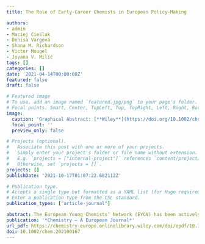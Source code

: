 ```yaml
---
title: The Role of Early‐Career Chemists in European Policy‐Making

authors:
- admin
- Maciej Cieślak
- Denisa Vargová
- Shona M. Richardson
- Victor Mougel
- Jovana V. Milić
tags: []
categories: []
date: '2021-04-14T00:00:00Z'
featured: false
draft: false

# Featured image
# To use, add an image named `featured.jpg/png` to your page's folder.
# Focal points: Smart, Center, TopLeft, Top, TopRight, Left, Right, BottomLeft, Bottom, BottomRight.
image:
  caption: 'Graphical Abstract: [**Wiley**](https://doi.org/10.1002/chem.202100167)'
  focal_point: ''
  preview_only: false

# Projects (optional).
#   Associate this post with one or more of your projects.
#   Simply enter your project's folder or file name without extension.
#   E.g. `projects = ["internal-project"]` references `content/project/deep-learning/index.md`.
#   Otherwise, set `projects = []`.
projects: []
publishDate: '2021-10-17T01:07:22.682112Z'

# Publication type.
# Accepts a single type but formatted as a YAML list (for Hugo requirements).
# Enter a publication type from the CSL standard.
publication_types: ["article-journal"]

abstract: The European Young Chemists’ Network (EYCN) has been actively collaborating with the European Chemical Society (EuChemS) to create a platform for early-career scientists to contribute to policy-making in Europe. This article comments on the roles of chemists in policy-making and provides an overview of the initiatives and platforms for influencing at the European level from the perspective of early-career chemists, hoping to stimulate further engagement. 
publication: '*Chemistry – A European Journal*'
url_pdf: https://chemistry-europe.onlinelibrary.wiley.com/doi/epdf/10.1002/chem.202100167
doi: 10.1002/chem.202100167
---
```

